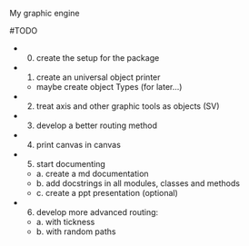 My graphic engine

#TODO

- 0. create the setup for the package

- 1. create an universal object printer
	- maybe create object Types (for later...)

- 2. treat axis and other graphic tools as objects (SV)

- 3. develop a better routing method

- 4. print canvas in canvas

- 5. start documenting
	- a. create a md documentation
	- b. add docstrings in all modules, classes and methods
	- c. create a ppt presentation (optional)

- 6. develop more advanced routing:
	- a. with tickness
	- b. with random paths

